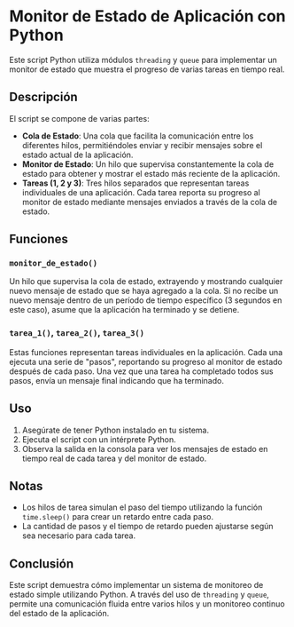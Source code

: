 # Monitor de Estado de Aplicación con Python

Este script Python utiliza módulos `threading` y `queue` para implementar un monitor de estado que muestra el progreso de varias tareas en tiempo real.

## Descripción

El script se compone de varias partes:

- **Cola de Estado**: Una cola que facilita la comunicación entre los diferentes hilos, permitiéndoles enviar y recibir mensajes sobre el estado actual de la aplicación.
- **Monitor de Estado**: Un hilo que supervisa constantemente la cola de estado para obtener y mostrar el estado más reciente de la aplicación.
- **Tareas (1, 2 y 3)**: Tres hilos separados que representan tareas individuales de una aplicación. Cada tarea reporta su progreso al monitor de estado mediante mensajes enviados a través de la cola de estado.

## Funciones

### `monitor_de_estado()`

Un hilo que supervisa la cola de estado, extrayendo y mostrando cualquier nuevo mensaje de estado que se haya agregado a la cola. Si no recibe un nuevo mensaje dentro de un período de tiempo específico (3 segundos en este caso), asume que la aplicación ha terminado y se detiene.

### `tarea_1()`, `tarea_2()`, `tarea_3()`

Estas funciones representan tareas individuales en la aplicación. Cada una ejecuta una serie de "pasos", reportando su progreso al monitor de estado después de cada paso. Una vez que una tarea ha completado todos sus pasos, envía un mensaje final indicando que ha terminado.

## Uso

1. Asegúrate de tener Python instalado en tu sistema.
2. Ejecuta el script con un intérprete Python.
3. Observa la salida en la consola para ver los mensajes de estado en tiempo real de cada tarea y del monitor de estado.

## Notas

- Los hilos de tarea simulan el paso del tiempo utilizando la función `time.sleep()` para crear un retardo entre cada paso.
- La cantidad de pasos y el tiempo de retardo pueden ajustarse según sea necesario para cada tarea.

## Conclusión

Este script demuestra cómo implementar un sistema de monitoreo de estado simple utilizando Python. A través del uso de `threading` y `queue`, permite una comunicación fluida entre varios hilos y un monitoreo continuo del estado de la aplicación.
